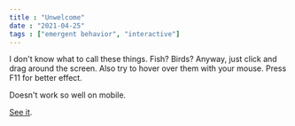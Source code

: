 ```yaml
---
title : "Unwelcome"
date : "2021-04-25"
tags : ["emergent behavior", "interactive"]
---
```


I don't know what to call these things. Fish? Birds? Anyway, just click and drag around the screen. Also try to hover over them with your mouse. <!--more-->Press F11 for better effect.

Doesn't work so well on mobile.

[See it](https://bakunawa0.github.io/code-art-gallery/Unwelcome/).